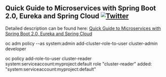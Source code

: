 ## Quick Guide to Microservices with Spring Boot 2.0, Eureka and Spring Cloud  [![Twitter](https://img.shields.io/twitter/follow/piotr_minkowski.svg?style=social&logo=twitter&label=Follow%20Me)](https://twitter.com/piotr_minkowski)

Detailed description can be found here: [Quick Guide to Microservices with Spring Boot 2.0, Eureka and Spring Cloud](https://piotrminkowski.wordpress.com/2018/04/26/quick-guide-to-microservices-with-spring-boot-2-0-eureka-and-spring-cloud/) 


oc adm policy  --as system:admin add-cluster-role-to-user cluster-admin developer

oc policy add-role-to-user cluster-reader system:serviceaccount:myproject:default role "cluster-reader" added: "system:serviceaccount:myproject:default"
